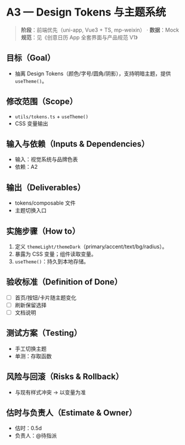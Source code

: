 # A3 — Design Tokens 与主题系统

> **阶段**：前端优先（uni-app, Vue3 + TS, mp-weixin） · **数据**：Mock  
> **规范**：见《创意日历 App 全套界面与产品规范 V1》

## 目标（Goal）
- 抽离 Design Tokens（颜色/字号/圆角/阴影），支持明暗主题，提供 `useTheme()`。

## 修改范围（Scope）
- `utils/tokens.ts` + `useTheme()`
- CSS 变量输出

## 输入与依赖（Inputs & Dependencies）
- 输入：视觉系统与品牌色表
- 依赖：A2

## 输出（Deliverables）
- tokens/composable 文件
- 主题切换入口

## 实施步骤（How to）
1. 定义 `themeLight/themeDark`（primary/accent/text/bg/radius）。
2. 暴露为 CSS 变量；组件读取变量。
3. `useTheme()`：持久到本地存储。

## 验收标准（Definition of Done）
- [ ] 首页/按钮/卡片随主题变化
- [ ] 刷新保留选择
- [ ] 文档说明

## 测试方案（Testing）
- 手工切换主题
- 单测：存取函数

## 风险与回滚（Risks & Rollback）
- 与现有样式冲突 → 以变量为准

## 估时与负责人（Estimate & Owner）
- 估时：0.5d
- 负责人：@待指派
